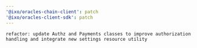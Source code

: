 ```yaml
---
'@ixo/oracles-chain-client': patch
'@ixo/oracles-client-sdk': patch
---
```


    refactor: update Authz and Payments classes to improve authorization handling and integrate new settings resource utility
